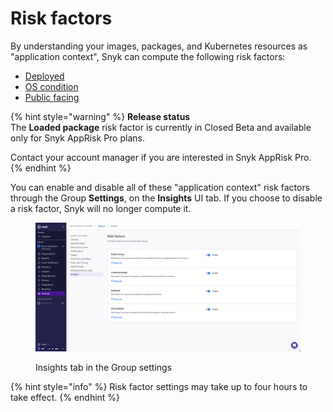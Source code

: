 # Risk factors

By understanding your images, packages, and Kubernetes resources as "application context", Snyk can compute the following risk factors:

* [Deployed](deployed.md)
* [OS condition](os-condition.md)
* [Public facing](public-facing.md)

{% hint style="warning" %}
**Release status** \
The **Loaded package** risk factor is currently in Closed Beta and available only for Snyk AppRisk Pro plans.&#x20;

Contact your account manager if you are interested in Snyk AppRisk Pro.
{% endhint %}

You can enable and disable all of these "application context" risk factors through the Group **Settings**, on the **Insights** UI tab. If you choose to disable a risk factor, Snyk will no longer compute it.

<figure><img src="../../../../../.gitbook/assets/image.png" alt=""><figcaption><p>Insights tab in the Group settings</p></figcaption></figure>

{% hint style="info" %}
Risk factor settings may take up to four hours to take effect.
{% endhint %}
